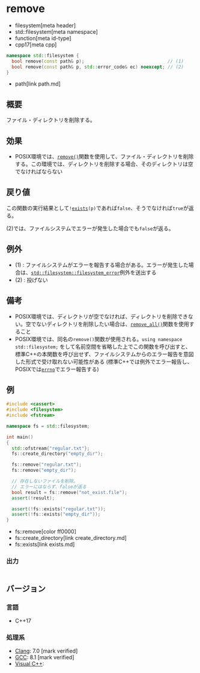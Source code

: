# remove
* filesystem[meta header]
* std::filesystem[meta namespace]
* function[meta id-type]
* cpp17[meta cpp]

```cpp
namespace std::filesystem {
  bool remove(const path& p);                               // (1)
  bool remove(const path& p, std::error_code& ec) noexcept; // (2)
}
```
* path[link path.md]

## 概要
ファイル・ディレクトリを削除する。


## 効果
- POSIX環境では、[`remove()`](https://web.archive.org/web/20230207183630/http://linuxjm.osdn.jp/html/LDP_man-pages/man3/remove.3.html)関数を使用して、ファイル・ディレクトリを削除する。この環境では、ディレクトリを削除する場合、そのディレクトリは空でなければならない


## 戻り値
この関数の実行結果として`!`[`exists`](exists.md)`(p)`であれば`false`、そうでなければ`true`が返る。

(2)では、ファイルシステムでエラーが発生した場合でも`false`が返る。


## 例外
- (1) : ファイルシステムがエラーを報告する場合がある。エラーが発生した場合は、[`std::filesystem::filesystem_error`](filesystem_error.md)例外を送出する
- (2) : 投げない


## 備考
- POSIX環境では、ディレクトリが空でなければ、ディレクトリを削除できない。空でないディレクトリを削除したい場合は、[`remove_all()`](remove_all.md)関数を使用すること
- POSIX環境では、同名の`remove()`関数が使用される。`using namespace std::filesystem;` をして名前空間を省略した上でこの関数を呼び出すと、標準C++の本関数を呼び出せず、ファイルシステムからのエラー報告を意図した形式で受け取れない可能性がある (標準C++では例外でエラー報告し、POSIXでは[`errno`](/reference/cerrno/errno.md)でエラー報告する)


## 例
```cpp example
#include <cassert>
#include <filesystem>
#include <fstream>

namespace fs = std::filesystem;

int main()
{
  std::ofstream{"regular.txt"};
  fs::create_directory("empty_dir");

  fs::remove("regular.txt");
  fs::remove("empty_dir");

  // 存在しないファイルを削除。
  // エラーにはならず、falseが返る
  bool result = fs::remove("not_exist.file");
  assert(!result);

  assert(!fs::exists("regular.txt"));
  assert(!fs::exists("empty_dir"));
}
```
* fs::remove[color ff0000]
* fs::create_directory[link create_directory.md]
* fs::exists[link exists.md]

### 出力
```
```

## バージョン
### 言語
- C++17

### 処理系
- [Clang](/implementation.md#clang): 7.0 [mark verified]
- [GCC](/implementation.md#gcc): 8.1 [mark verified]
- [Visual C++](/implementation.md#visual_cpp):
